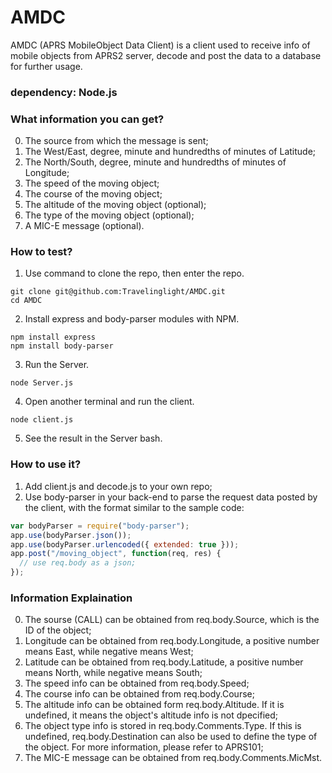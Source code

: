# AMDC
AMDC (APRS MobileObject Data Client) is a client used to receive info of mobile objects from APRS2 server, decode and post the data to a database for further usage.<br/>

### dependency: Node.js

### What information you can get?
0. The source from which the message is sent;
1. The West/East, degree, minute and hundredths of minutes of Latitude;
2. The North/South, degree, minute and hundredths of minutes of Longitude;
3. The speed of the moving object;
4. The course of the moving object;
5. The altitude of the moving object (optional);
6. The type of the moving object (optional);
7. A MIC-E message (optional).

### How to test?
1. Use command to clone the repo, then enter the repo.
```
git clone git@github.com:Travelinglight/AMDC.git
cd AMDC
```
2. Install express and body-parser modules with NPM.
```
npm install express
npm install body-parser
```
3. Run the Server.
```
node Server.js
```
4. Open another terminal and run the client.
```
node client.js
```
5. See the result in the Server bash.

### How to use it?
1. Add client.js and decode.js to your own repo;
2. Use body-parser in your back-end to parse the request data posted by the client, with the format similar to the sample code:
```javascript
var bodyParser = require("body-parser");
app.use(bodyParser.json());
app.use(bodyParser.urlencoded({ extended: true }));
app.post("/moving_object", function(req, res) {
  // use req.body as a json;
});
```

### Information Explaination
0. The sourse (CALL) can be obtained from req.body.Source, which is the ID of the object;
1. Longitude can be obtained from req.body.Longitude, a positive number means East, while negative means West;
2. Latitude can be obtained from req.body.Latitude, a positive number means North, while negative means South;
3. The speed info can be obtained from req.body.Speed;
4. The course info can be obtained from req.body.Course;
5. The altitude info can be obtained form req.body.Altitude. If it is undefined, it means the object's altitude info is not dpecified;
6. The object type info is stored in req.body.Comments.Type. If this is undefined, req.body.Destination can also be used to define the type of the object. For more information, please refer to APRS101;
7. The MIC-E message can be obtained from req.body.Comments.MicMst.
